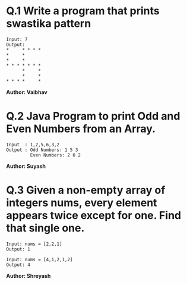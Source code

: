 # Q.1 Write a program that prints swastika pattern
```
Input: 7
Output:
*     * * * *
*     *
*     *
* * * * * * * 
      *     *
      *     *
* * * *     *
```
**Author: Vaibhav**

# Q.2 Java Program to print Odd and Even Numbers from an Array.
```
Input  : 1,2,5,6,3,2
Output : Odd Numbers: 1 5 3
         Even Numbers: 2 6 2
```
**Author: Suyash**

# Q.3 Given a non-empty array of integers nums, every element appears twice except for one. Find that single one.
``` 
Input: nums = [2,2,1]
Output: 1

Input: nums = [4,1,2,1,2]
Output: 4
```

**Author: Shreyash**
